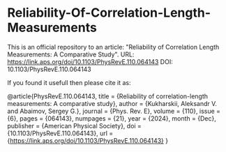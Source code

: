 # Reliability-Of-Correlation-Length-Measurements
This is an official repository to an article: "Reliability of Correlation Length Measurements: A Comparative Study".
URL: https://link.aps.org/doi/10.1103/PhysRevE.110.064143
DOI: 10.1103/PhysRevE.110.064143

If you found it usefull then please cite it as:

@article{PhysRevE.110.064143,
  title = {Reliability of correlation-length measurements: A comparative study},
  author = {Kukharskii, Aleksandr V. and Abaimov, Sergey G.},
  journal = {Phys. Rev. E},
  volume = {110},
  issue = {6},
  pages = {064143},
  numpages = {21},
  year = {2024},
  month = {Dec},
  publisher = {American Physical Society},
  doi = {10.1103/PhysRevE.110.064143},
  url = {https://link.aps.org/doi/10.1103/PhysRevE.110.064143}
}

